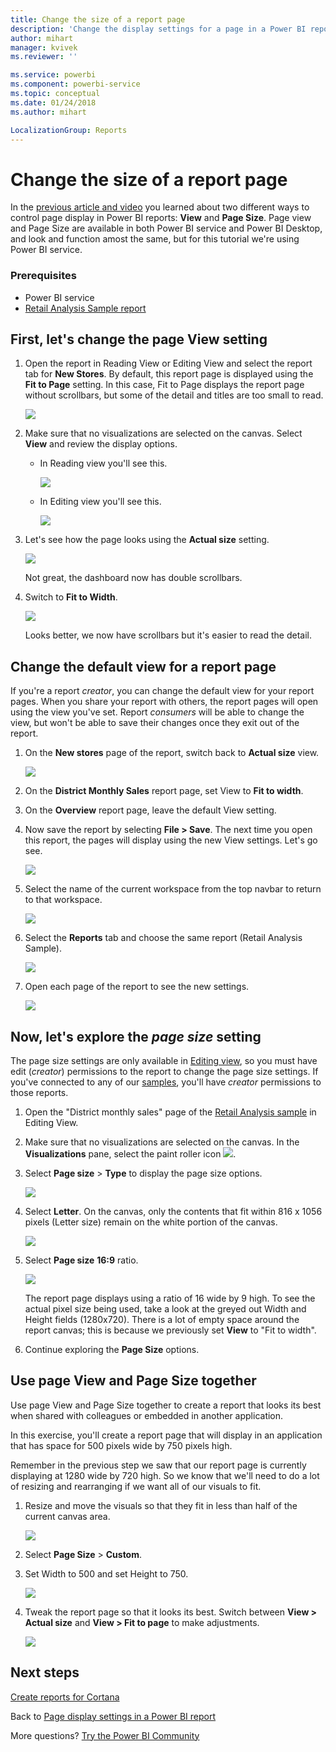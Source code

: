 ```yaml
---
title: Change the size of a report page
description: 'Change the display settings for a page in a Power BI report'
author: mihart
manager: kvivek
ms.reviewer: ''

ms.service: powerbi
ms.component: powerbi-service
ms.topic: conceptual
ms.date: 01/24/2018
ms.author: mihart

LocalizationGroup: Reports
---
```

# Change the size of a report page
In the [previous article and video](../power-bi-report-display-settings.md) you learned about two different ways to control page display in Power BI reports: **View** and **Page Size**. Page view and Page Size are available in both Power BI service and Power BI Desktop, and look and function amost the same, but for this tutorial we're using Power BI service.

### Prerequisites
- Power BI service   
- [Retail Analysis Sample report](../sample-retail-analysis.md)

## First, let's change the page View setting

1. Open the report in Reading View or Editing View and select the report tab for **New Stores**. By default, this report page is displayed using the **Fit to Page** setting.  In this case, Fit to Page displays the report page without scrollbars, but some of the detail and titles are too small to read.

   ![](media/end-user-report-view/pbi_fit_to_page.png)
2. Make sure that no visualizations are selected on the canvas. Select **View** and review the display options.

   * In Reading view you'll see this.

     ![](media/end-user-report-view/power-bi-page-view-menu-new.png)
   * In Editing view you'll see this.

     ![](media/end-user-report-view/power-bi-view-editing-view.png)

3. Let's see how the page looks using the **Actual size** setting.

   ![](media/end-user-report-view/power-bi-actal-size2.png)

   Not great, the dashboard now has double scrollbars.
4. Switch to **Fit to Width**.

   ![](media/end-user-report-view/pbi_fit_to_width.png)

   Looks better, we now have scrollbars but it's easier to read the detail.

## Change the default view for a report page
If you're a report *creator*, you can change the default view for your report pages. When you share your report with others, the report pages will open using the view you've set. Report *consumers* will be able to change the view, but won't be able to save their changes once they exit out of the report.

1. On the **New stores** page of the report, switch back to **Actual size** view.

   ![](media/end-user-report-view/power-bi-actual-size.png)

2. On the **District Monthly Sales** report page, set View to **Fit to width**.

3. On the **Overview** report page, leave the default View setting.

4. Now save the report by selecting **File > Save**. The next time you open this report, the pages will display using the new View settings. Let's go see.

   ![](media/end-user-report-view/power-bi-save.png)
3. Select the name of the current workspace from the top navbar to return to that workspace.  

   ![](media/end-user-report-view/power-bi-my-workspace.png)
4. Select the **Reports** tab and choose the same report (Retail Analysis Sample).

    ![](media/end-user-report-view/power-bi-new-report2.png)
5. Open each page of the report to see the new settings.

   ![](media/end-user-report-view/power-bi-page-view.gif)

## Now, let's explore the *page size* setting
The page size settings are only available in [Editing view](../service-interact-with-a-report-in-editing-view.md), so you must have edit (*creator*) permissions to the report to change the page size settings. If you've connected to any of our [samples](../sample-datasets.md), you'll have *creator* permissions to those reports.

1. Open the "District monthly sales" page of the [Retail Analysis sample](../sample-retail-analysis.md) in Editing View.
2. Make sure that no visualizations are selected on the canvas.  In the **Visualizations** pane, select the paint roller icon ![](media/end-user-report-view/power-bi-paintroller.png).
3. Select **Page size** &gt; **Type** to display the page size options.

   ![](media/end-user-report-view/power-bi-page-size-menu-new.png)
4. Select **Letter**.  On the canvas, only the contents that fit within 816 x 1056 pixels (Letter size) remain on the white portion of the canvas.

   ![](media/end-user-report-view/power-bi-letter-new.png)
5. Select **Page size** **16:9** ratio.

   ![](media/end-user-report-view/power-bi-16-to-9-new.png)

   The report page displays using a ratio of 16 wide by 9 high. To see the actual pixel size being used, take a look at the greyed out Width and Height fields (1280x720). There is a lot of empty space around the report canvas; this is because we previously set **View** to "Fit to width".
7. Continue exploring the **Page Size** options.

## Use page View and Page Size together
Use page View and Page Size together to create a report that looks its best when shared with colleagues or embedded in another application.

In this exercise, you'll create a report page that will display in an application that has space for 500 pixels wide by 750 pixels high.

Remember in the previous step we saw that our report page is currently displaying at 1280 wide by 720 high. So we know that we'll need to do a lot of resizing and rearranging if we want all of our visuals to fit.

1. Resize and move the visuals so that they fit in less than half of the current canvas area.

    ![](media/end-user-report-view/power-bi-custom-view.gif)
2. Select **Page Size** &gt; **Custom**.
3. Set Width to 500 and set Height to 750.

    ![](media/end-user-report-view/power-bi-custom-new.png)
4. Tweak the report page so that it looks its best. Switch between **View > Actual size** and **View > Fit to page** to make adjustments.

    ![](media/end-user-report-view/power-bi-final-new.png)

## Next steps
[Create reports for Cortana](../service-cortana-answer-cards.md)

Back to [Page display settings in a Power BI report](../power-bi-report-display-settings.md)

More questions? [Try the Power BI Community](http://community.powerbi.com/)
